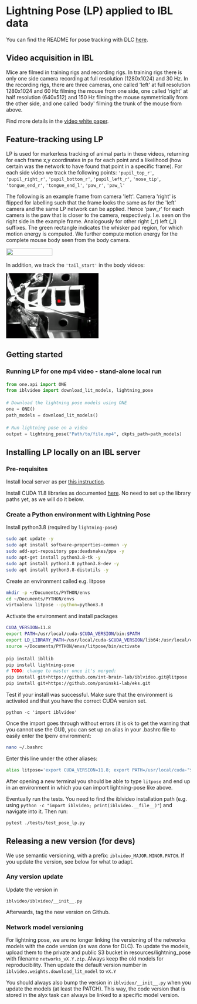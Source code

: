 # Lightning Pose (LP) applied to IBL data

You can find the README for pose tracking with DLC [here](README_DLC.md). 

## Video acquisition in IBL

Mice are filmed in training rigs and recording rigs. In training rigs there is only one side camera recording at full resolution (1280x1024) and 30 Hz. In the recording rigs, there are three cameras, one called 'left' at full resolution 1280x1024 and 60 Hz filming the mouse from one side, one called 'right' at half resolution (640x512) and 150 Hz filming the mouse symmetrically from the other side, and one called 'body' filming the trunk of the mouse from above.

Find more details in the [video white paper](https://figshare.com/articles/online_resource/Video_hardware_and_software_for_the_International_Brain_Laboratory/19694452).   

## Feature-tracking using LP

LP is used for markerless tracking of animal parts in these videos, returning for each frame x,y coordinates in px for each point and a likelihood (how certain was the network to have found that point in a specific frame). For each side video we track the following points: `'pupil_top_r'`, `'pupil_right_r'`, `'pupil_bottom_r'`, `'pupil_left_r'`, `'nose_tip'`, `'tongue_end_r'`, `'tongue_end_l'`, `'paw_r'`, `'paw_l'`

The following is an example frame from camera 'left'. Camera 'right' is flipped for labelling such that the frame looks the same as for the 'left' camera and the same LP network can be applied. Hence 'paw_r' for each camera is the paw that is closer to the camera, respectively. I.e. seen on the right side in the example frame. Analogously for other right (\_r) left (\_l) suffixes. The green rectangle indicates the whisker pad region, for which motion energy is computed. We further compute motion energy for the complete mouse body seen from the body camera.

<img src="https://github.com/int-brain-lab/iblvideo/blob/master/_static/side_view2.png" width="50%" height="50%">

In addition, we track the `'tail_start'` in the body videos:

<img src="https://github.com/int-brain-lab/iblvideo/blob/master/_static/body_view.png" width="50%" height="50%">

## Getting started
### Running LP for one mp4 video - stand-alone local run
```python
from one.api import ONE
from iblvideo import download_lit_models, lightning_pose

# Download the lightning pose models using ONE
one = ONE()
path_models = download_lit_models()

# Run lightning pose on a video
output = lightning_pose("Path/to/file.mp4", ckpts_path=path_models)
```

## Installing LP locally on an IBL server

### Pre-requisites

Install local server as per [this instruction](https://docs.google.com/document/d/1NYVlVD8OkwRYUaPeHo3ZFPuwpv_E5zgUVjLsV0V5Ko4).

Install CUDA 11.8 libraries as documented [here](https://docs.google.com/document/d/1UyXUOx21mwrpBtCcS51avnikmyCPCzXEtTRaTetH-Mo/edit#heading=h.39mk45fhbn1l). No need to set up the library paths yet, as we will do it below.

### Create a Python environment with Lightning Pose

Install python3.8 (required by `lightning-pose`)
```bash
sudo apt update -y 
sudo apt install software-properties-common -y  
sudo add-apt-repository ppa:deadsnakes/ppa -y
sudo apt-get install python3.8-tk -y  
sudo apt install python3.8 python3.8-dev -y 
sudo apt install python3.8-distutils -y
```

Create an environment called e.g. litpose
```bash
mkdir -p ~/Documents/PYTHON/envs
cd ~/Documents/PYTHON/envs
virtualenv litpose --python=python3.8
```

Activate the environment and install packages
```bash
CUDA_VERSION=11.8
export PATH=/usr/local/cuda-$CUDA_VERSION/bin:$PATH
export LD_LIBRARY_PATH=/usr/local/cuda-$CUDA_VERSION/lib64:/usr/local/cuda-$CUDA_VERSION/extras/CUPTI/lib64:$LD_LIBRARY_PATH  
source ~/Documents/PYTHON/envs/litpose/bin/activate

pip install ibllib
pip install lightning-pose
# TODO: change to master once it's merged:
pip install git+https://github.com/int-brain-lab/iblvideo.git@litpose
pip install git+https://github.com/paninski-lab/eks.git
```

Test if your install was successful. Make sure that the environment is activated and that you have the correct CUDA version set.
```
python -c 'import iblvideo'
```

Once the import goes through without errors (it is ok to get the warning that you cannot use the GUI), you can set up an alias in your .bashrc file to easily enter the lpenv environment:
```bash
nano ~/.bashrc
```
Enter this line under the other aliases:
```bash
alias litpose='export CUDA_VERSION=11.8; export PATH=/usr/local/cuda-"$CUDA_VERSION"/bin:$PATH; export LD_LIBRARY_PATH=/usr/local/cuda-"$CUDA_VERSION"/lib64:/usr/local/cuda-"$CUDA_VERSION"/extras/CUPTI/lib64:$LD_LIBRARY_PATH; source ~/Documents/PYTHON/envs/litpose/bin/activate'
```
After opening a new terminal you should be able to type `litpose` and end up in an environment in which you can import lightning-pose like above.


Eventually run the tests. You need to find the iblvideo installation path (e.g. using `python -c "import iblvideo; print(iblvideo.__file__)"`) and navigate into it. Then run:
```bash
pytest ./tests/test_pose_lp.py
```


## Releasing a new version (for devs)

We use semantic versioning, with a prefix: `iblvideo_MAJOR.MINOR.PATCH`. If you update the version, see below for what to adapt.

### Any version update
Update the version in
```
iblvideo/iblvideo/__init__.py
```
Afterwards, tag the new version on Github.


### Network model versioning
For lightning pose, we are no longer linking the versioning of the networks models with the code version 
(as was done for DLC). To update the models, upload them to the private and public S3 bucket in resources/lightning_pose
with filename `networks_vX.Y.zip`. Always keep the old models for reproducibility. Then update the default version number in 
`iblvideo.weights.download_lit_model` to `vX.Y`

You should always also bump the version in `iblvideo/__init__.py` when you update the models (at least the PATCH). 
This way, the code version that is stored in the alyx task can always be linked to a specific model version.